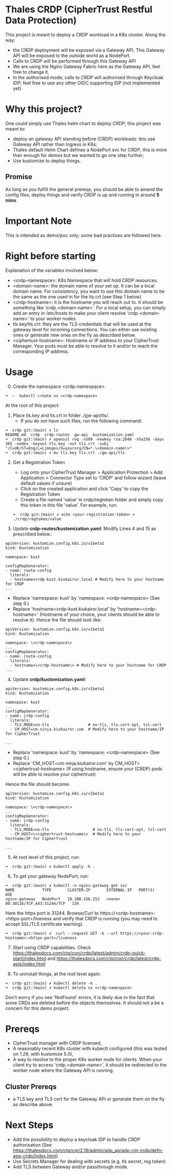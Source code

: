 # Thales CRDP (CipherTrust Restful Data Protection)
This project is meant to deploy a CRDP workload in a K8s cluster. Along the way:
- the CRDP deployment will be exposed via a Gateway API. This Gateway API will be exposed to the outside world as a NodePort.
- Calls to CRDP will be performed through this Gateway API
- We are using the Nginx Gateway Fabric here as the Gateway API; feel free to change it.
- In the authorised mode, calls to CRDP will authorised through Keycloak IDP; feel free to use any other OIDC supporting IDP (not implemented yet)

# Why this project? 
One could simply use Thales helm chart to deploy CRDP; this project was meant to: 
- deploy an gateway API standing before (CRDP) workloads: lets use Gateway API rather than Ingress in K8s;
- Thales default Helm Chart defines a NodePort svc for CRDP, this is more than enough for demos but we wanted to go one step further;
- Use kustomize to deploy things.

## Promise
As long as you fulfill the general prereqs, you should be able to amend the config files, deploy things and verify CRDP is up and running in around **5 mins**.

# Important Note
This is intended as demo/poc only; some bad practises are followed here.


# Right before starting
Explanation of the variables involved below:
- \<crdp-namespace\>: K8s Namespace that will hold CRDP resources.
- \<domain-name\>: the domain name of your set up. It can be a local domain name. For consistency, you want to use this domain name to be the same as the one used in for the tls.crt (see Step 1 below)
- \<crdp-hostname\>: it is the hostname you will reach out to. It should be something like 'crdp.\<domain-name\>'. For a local setup, you can simply add an entry in /etc/hosts to make your client resolve 'crdp.\<domain-name\>' to your worker nodes.
- tls.key/tls.crt: they are the TLS credentials that will be used at the gateway level for incoming connections. You can either use existing ones or generate new ones on the fly as described below.
- \<ciphertust-hostname\>: Hostname or IP address to your CipherTrust Manager. Your pods must be able to resolve to it and/or to reach the corresponding IP address.

# Usage 
0. Create the namespace \<crdp-namespace\>.
````
➜  ~  kubectl create ns <crdp-namespace>
````

At the root of this project:

1. Place tls.key and tls.crt in folder ./gw-api/tls/. 
    - If you do not have such files, run the following command:
````
➜  crdp git:(main) ✗ ls
README.md  crdp  crdp-routes  gw-api  kustomization.yaml
➜  crdp git:(main) ✗ openssl req -x509 -newkey rsa:2048 -sha256 -days 365 -nodes -keyout tls.key -out tls.crt -subj "/C=UK/ST=Eng/L=Limoges/O=yourorg/CN=*.\<domain-name\>"
➜  crdp git:(main) ✗ mv tls.key tls.crt ./gw-api/tls
````
2. Get a Registration Token
    - Log onto your CipherTrust Manager > Application Protection > Add Application > Connector Type set to 'CRDP' and follow wizard (leave default values if unsure)
    - Click on the created application and click 'Copy' to copy the Registration Token
    - Create a file named 'value' in crdp/regtoken folder and simply copy this token in this file 'value'. For example, run:
    ````
    ➜  crdp git:(main) ✗ echo <your-registration-token> > ./crdp/regtoken/value
    ````    

3. Update **crdp-routes/kustomization.yaml**: 
Modify Lines 4 and 15 as prescribed below.:
````
apiVersion: kustomize.config.k8s.io/v1beta1
kind: Kustomization

namespace: kust

configMapGenerator:
- name: route-config
  literals:
  - hostname=crdp-kust.kiukairor.local # Modify here to your hostname for CRDP
...
````
  - Replace 'namespace: kust' by 'namespace: \<crdp-namespace\> (See step 0.)
  - Replace 'hostname=crdp-kust.kiukairor.local' by 'hostname=\<crdp-hostname\>' (Hostname of your choice, your clients should be able to resolve it).
Hence the file should look like:
````
apiVersion: kustomize.config.k8s.io/v1beta1
kind: Kustomization

namespace: \<crdp-namespace\>
...
configMapGenerator:
- name: route-config
  literals:
  - hostname=\<crdp-hostname\> # Modify here to your hostname for CRDP
...
````

4. Update **crdp/kustomization.yaml**:

````
apiVersion: kustomize.config.k8s.io/v1beta1
kind: Kustomization

namespace: kust
...
configMapGenerator:
- name: crdp-config
  literals:
  - TLS_MODE=no-tls                 # no-tls, tls-cert-opt, tsl-cert
  - CM_HOST=cm-ninja.kiukairor.com  # Modify here to your hostname/IP for CipherTrust

...
````
  - Replace 'namespace: kust' by 'namespace: \<crdp-namespace\> (See step 0.)
  - Replace 'CM_HOST=cm-ninja.kiukairor.com' by CM_HOST=\<ciphertrust-hostname\> (If using hostname, ensure your (CRDP) pods will be able to resolve your ciphertrust)

Hence the file should become: 

````
apiVersion: kustomize.config.k8s.io/v1beta1
kind: Kustomization

namespace: \<crdp-namespace\>
...
configMapGenerator:
- name: crdp-config
  literals:
  - TLS_MODE=no-tls                   # no-tls, tls-cert-opt, tsl-cert
  - CM_HOST=\<ciphertrust-hostname\>  # Modify here to your hostname/IP for CipherTrust

...
````

5. At root level of this project, run:
````
➜  crdp git:(main) ✗ kubectl apply -k .
```` 

6. To get your gateway NodePort, run:
````
➜  crdp git:(main) ✗ kubectl -n nginx-gateway get svc
NAME            TYPE       CLUSTER-IP       EXTERNAL-IP   PORT(S)                      AGE
nginx-gateway   NodePort   10.100.156.252   <none>        80:30116/TCP,443:31244/TCP   13h
````
Here the https port is 31244. 
Browse/Curl to https://\<crdp-hostname\>:\<https-port\>/liveness and verify that CRDP is running (you may need to accept SSL/TLS certificate warning).

````
➜  crdp git:(main) ✗  curl --request GET -k --url https://<your-crdp-hostname>:<https-port>/liveness
````
7. Start using CRDP capabilities. 
Check https://thalesdocs.com/ctp/con/crdp/latest/admin/crdp-quick-start/index.html and https://thalesdocs.com/ctp/con/crdp/latest/crdp-apis/index.html 

8. To uninstall things, at the root level again:
````
➜  crdp git:(main) ✗ kubectl delete -k .
➜  crdp git:(main) ✗ kubectl delete ns <crdp-namespace>
```` 
Don't worry if you see 'NotFound' errors, it is likely due to the fact that some CRDs are deleted before the objects themselves. It should not a be a concern for this demo project.


# Prereqs
- CipherTrust manager with CRDP licensed,
- A reasonably recent K8s cluster with kubectl configured (this was tested on 1.29, with kustomize 5.0),
- A way to resolve to the proper K8s worker node for clients. When your client try to access 'crdp.\<domain-name\>', it should be redirected to the worker node where the Gateway API is running.


## Cluster Prereqs
- a TLS key and TLS cert for the Gateway API or generate them on the fly as describe above. 


# Next Steps
- Add the possibility to deploy a keycloak IDP to handle CRDP authorisation (See https://thalesdocs.com/ctp/cm/2.19/admin/adp_ag/adp-cm-crdp/defn-app-crdp/index.html)
- Use Secrets Manager for dealing with secrets (e.g. tls secret, reg token)
- Add TLS between Gateway and/or passthrough mode.


